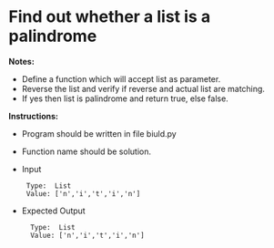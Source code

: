 # Find out whether a list is a palindrome

**Notes:**
* Define a function which will accept list as parameter.
* Reverse the list and verify if reverse and actual list are matching.
* If yes then list is palindrome and return true, else false.

**Instructions:**
* Program should be written in file biuld.py
* Function name should be solution.
* Input 
      
       Type:  List
       Value: ['n','i','t','i','n']
       
* Expected Output

        Type:  List
        Value: ['n','i','t','i','n']
